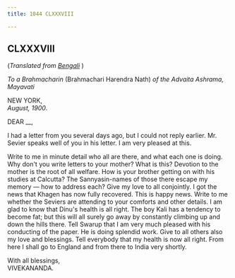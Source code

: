 ```yaml
---
title: 1044 CLXXXVIII

---
```

  



## CLXXXVIII

(*Translated from [Bengali](b8501e8188.pdf)* )

*To a Brahmacharin* (Brahmachari Harendra Nath) *of the Advaita Ashrama,
Mayavati*

NEW YORK,  
*August, 1900*.

DEAR \_\_,

I had a letter from you several days ago, but I could not reply earlier.
Mr. Sevier speaks well of you in his letter. I am very pleased at this.

Write to me in minute detail who all are there, and what each one is
doing. Why don't you write letters to your mother? What is this?
Devotion to the mother is the root of all welfare. How is your brother
getting on with his studies at Calcutta? The Sannyasin-names of those
there escape my memory — how to address each? Give my love to all
conjointly. I got the news that Khagen has now fully recovered. This is
happy news. Write to me whether the Seviers are attending to your
comforts and other details. I am glad to know that Dinu's health is all
right. The boy Kali has a tendency to become fat; but this will all
surely go away by constantly climbing up and down the hills there. Tell
Swarup that I am very much pleased with his conducting of the paper. He
is doing splendid work. Give to all others also my love and blessings.
Tell everybody that my health is now all right. From here I shall go to
England and from there to India very shortly.

With all blessings,  
VIVEKANANDA.